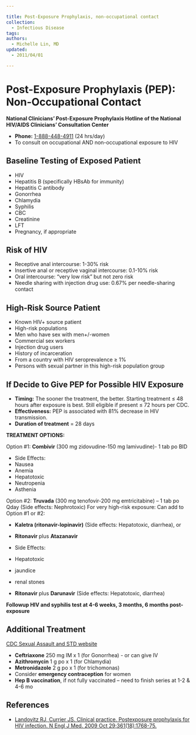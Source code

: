 ```yaml
---

title: Post-Exposure Prophylaxis, non-occupational contact
collection:
  - Infectious Disease
tags:
authors:
  - Michelle Lin, MD
updated:
  - 2011/04/01

---
```


# Post-Exposure Prophylaxis (PEP): Non-Occupational Contact

**National Clinicians’ Post-Exposure Prophylaxis Hotline of the National HIV/AIDS Clinicians’ Consultation Center**

-   **Phone:** [1-888-448-4911](tel:8884484911%20) (24 hrs/day)
-   To consult on occupational AND non-occupational exposure to HIV

## Baseline Testing of Exposed Patient

-   HIV
-   Hepatitis B (specifically HBsAb for immunity) 
-   Hepatitis C antibody 
-   Gonorrhea
-   Chlamydia 
-   Syphilis
-   CBC
-   Creatinine
-   LFT
-   Pregnancy, if appropriate 

## Risk of HIV

-   Receptive anal intercourse: 1-30% risk
-   Insertive anal or receptive vaginal intercourse: 0.1-10% risk
-   Oral intercourse: “very low risk” but not zero risk
-   Needle sharing with injection drug use: 0.67% per needle-sharing contact 

## High-Risk Source Patient

-   Known HIV+ source patient 
-   High-risk populations
-   Men who have sex with men+/-women
-   Commercial sex workers
-   Injection drug users
-   History of incarceration
-   From a country with HIV seroprevalence ≥ 1%
-   Persons with sexual partner in this high-risk population group 

## If Decide to Give PEP for Possible HIV Exposure

-   **Timing:** The sooner the treatment, the better. Starting treatment ≤ 48 hours after exposure is best. Still eligible if present ≤ 72 hours per CDC.
-   **Effectiveness:** PEP is associated with 81% decrease in HIV transmission.
-   **Duration of treatment** = 28 days

**TREATMENT OPTIONS:**

Option \#1: **Combivir** (300 mg <span class="drug">zidovudine</span>-150 mg <span class="drug">lamivudine</span>)- 1 tab po BID

  - Side Effects:
  - Nausea
  - Anemia
  - Hepatotoxic
  - Neutropenia
  - Asthenia

Option \#2: **Truvada** (300 mg <span class="drug">tenofovir</span>-200 mg <span class="drug">emtricitabine</span>) – 1 tab po Qday (Side effects: Nephrotoxic)
For very high-risk exposure: Can add to Option \#1 or \#2:
-   **Kaletra (<span class="drug">ritonavir</span>-<span class="drug">lopinavir</span>)** (Side effects: Hepatotoxic, diarrhea), or
-   **<span class="drug">Ritonavir</span>** plus **<span class="drug">Atazanavir</span>** 

  - Side Effects:
  - Hepatotoxic
  - jaundice
  - renal stones

-   **<span class="drug">Ritonavir</span>** plus **<span class="drug">Darunavir</span>** (Side effects: Hepatotoxic, diarrhea)

**Followup HIV and syphilis test at 4-6 weeks, 3 months, 6 months post-exposure**

## Additional Treatment

[CDC Sexual Assault and STD website](http://www.cdc.gov/std/treatment/2010/sexual-assault.htm)

-   **<span class="drug">Ceftriaxone</span>** 250 mg IM x 1 (for Gonorrhea) - or can give IV
-   **<span class="drug">Azithromycin</span>** 1 g po x 1 (for Chlamydia)
-   **<span class="drug">Metronidazole</span>** 2 g po x 1 (for trichomonas)
-   Consider **emergency contraception** for women
-   **Hep B vaccination**, if not fully vaccinated – need to finish series at 1-2 & 4-6 mo 

## References

-   [Landovitz RJ, Currier JS. Clinical practice. Postexposure prophylaxis for HIV infection. N Engl J Med. 2009 Oct 29;361(18):1768-75.](http://www.ncbi.nlm.nih.gov/pubmed/?term=19864675)
